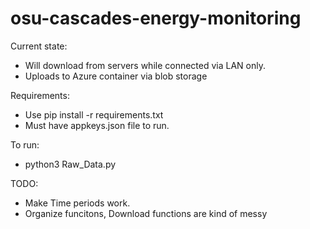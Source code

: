 
# osu-cascades-energy-monitoring


Current state: 
- Will download from servers while connected via LAN only.  
- Uploads to Azure container via blob storage


Requirements:
- Use pip install -r requirements.txt
- Must have appkeys.json file to run.

To run:
- python3 Raw_Data.py

TODO:
- Make Time periods work. 
- Organize funcitons, Download functions are kind of messy
